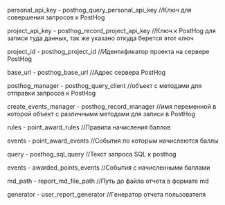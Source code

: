 personal_api_key - posthog_query_personal_api_key
//Ключ для совершения запросов к PostHog

project_api_key - posthog_record_project_api_key
//Ключ к PostHog для записи туда данных, так же указано откуда берется этот ключ

project_id - posthog_project_id
//Идентификатор проекта на сервере PostHog

base_url - posthog_base_url
//Адрес сервера PostHog

posthog_manager - posthog_query_client 
//объект с методами для отправки запросов к PostHog

create_events_manager - posthog_record_manager
//имя переменной в которой объект c различными методами для записи в PostHog

rules - point_award_rules 
//Правила начисления баллов

events - point_award_events
//События по которым начислеются баллы

query - posthog_sql_query
//Текст запроса SQL к posthog

events - awarded_points_events
//События с начисленными баллами

md_path - report_md_file_path
//Путь до файла отчета в формате md

generator - user_report_generator
//Генератор отчета пользователя









